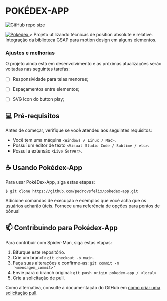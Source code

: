 # POKÉDEX-APP

![GitHub repo size](https://img.shields.io/github/repo-size/pedrovsfelix/pokedex-app)

<a href="https://pedrovsfelix.github.io/pokedex-app/">
  <img src="https://i.ibb.co/PgMNqfh/pokedexapp.png" style="max-height: 430px;" alt="Pokédex">
</a>
> Projeto utilizando técnicas de position absolute e relative. Integração da biblioteca GSAP para motion design em alguns elementos.

### Ajustes e melhorias

O projeto ainda está em desenvolvimento e as próximas atualizações serão voltadas nas seguintes tarefas:

- [ ]  Responsividade para telas menores;
- [ ]  Espaçamentos entre elementos;
- [ ]  SVG Icon do button play;


## 💻 Pré-requisitos

Antes de começar, verifique se você atendeu aos seguintes requisitos:

- Você tem uma máquina `<Windows / Linux / Mac>`.
- Possuí um editor de texto `<Visual Studio Code / Sublime / etc>`. 
- Possuí a extensão `<Live Server>`.

## ☕ Usando Pokédex-App

Para usar PokéDex-App, siga estas etapas:

```
$ git clone https://github.com/pedrovsfelix/pokedex-app.git
```

Adicione comandos de execução e exemplos que você acha que os usuários acharão úteis. Fornece uma referência de opções para pontos de bônus!

## 📫 Contribuindo para Pokédex-App

Para contribuir com Spider-Man, siga estas etapas:

1. Bifurque este repositório.
2. Crie um branch: `git checkout -b main`.
3. Faça suas alterações e confirme-as: `git commit -m '<mensagem_commit>'`
4. Envie para o branch original: `git push origin pokedex-app / <local>`
5. Crie a solicitação de pull.

Como alternativa, consulte a documentação do GitHub em [como criar uma solicitação pull](https://help.github.com/en/github/collaborating-with-issues-and-pull-requests/creating-a-pull-request).
